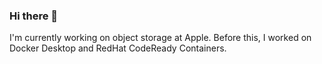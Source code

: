 ### Hi there 👋

I'm currently working on object storage at Apple. Before this, I worked on Docker Desktop and RedHat CodeReady Containers.
